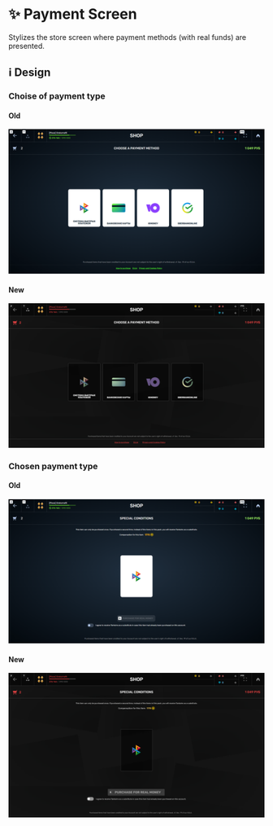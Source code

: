 # :sparkles: Payment Screen

Stylizes the store screen where payment methods (with real funds) are presented.

## :information_source: Design

### Choise of payment type

#### Old

![](/images/shop/old/paymentscreen1.png)

#### New

![](/images/shop/new/paymentscreen1.png)

### Chosen payment type

#### Old

![](/images/shop/old/paymentscreen2.png)

#### New

![](/images/shop/new/paymentscreen2.png)
